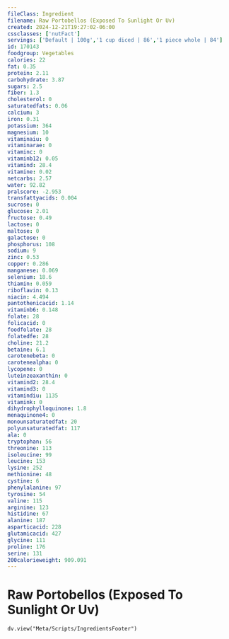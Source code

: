 ```yaml
---
fileClass: Ingredient
filename: Raw Portobellos (Exposed To Sunlight Or Uv)
created: 2024-12-21T19:27:02-06:00
cssclasses: ['nutFact']
servings: ['Default | 100g','1 cup diced | 86','1 piece whole | 84']
id: 170143
foodgroup: Vegetables
calories: 22
fat: 0.35
protein: 2.11
carbohydrate: 3.87
sugars: 2.5
fiber: 1.3
cholesterol: 0
saturatedfats: 0.06
calcium: 3
iron: 0.31
potassium: 364
magnesium: 10
vitaminaiu: 0
vitaminarae: 0
vitaminc: 0
vitaminb12: 0.05
vitamind: 28.4
vitamine: 0.02
netcarbs: 2.57
water: 92.82
pralscore: -2.953
transfattyacids: 0.004
sucrose: 0
glucose: 2.01
fructose: 0.49
lactose: 0
maltose: 0
galactose: 0
phosphorus: 108
sodium: 9
zinc: 0.53
copper: 0.286
manganese: 0.069
selenium: 18.6
thiamin: 0.059
riboflavin: 0.13
niacin: 4.494
pantothenicacid: 1.14
vitaminb6: 0.148
folate: 28
folicacid: 0
foodfolate: 28
folatedfe: 28
choline: 21.2
betaine: 6.1
carotenebeta: 0
carotenealpha: 0
lycopene: 0
luteinzeaxanthin: 0
vitamind2: 28.4
vitamind3: 0
vitamindiu: 1135
vitamink: 0
dihydrophylloquinone: 1.8
menaquinone4: 0
monounsaturatedfat: 20
polyunsaturatedfat: 117
ala: 0
tryptophan: 56
threonine: 113
isoleucine: 99
leucine: 153
lysine: 252
methionine: 48
cystine: 6
phenylalanine: 97
tyrosine: 54
valine: 115
arginine: 123
histidine: 67
alanine: 187
asparticacid: 228
glutamicacid: 427
glycine: 111
proline: 176
serine: 131
200calorieweight: 909.091
---
```


# Raw Portobellos (Exposed To Sunlight Or Uv)

```dataviewjs
dv.view("Meta/Scripts/IngredientsFooter")
```